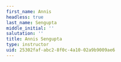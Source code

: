 ```yaml
---
first_name: Annis
headless: true
last_name: Sengupta
middle_initial: ''
salutation: ''
title: Annis Sengupta
type: instructor
uid: 25302faf-abc2-8f0c-4a10-02a9b9009ae6
---
```

